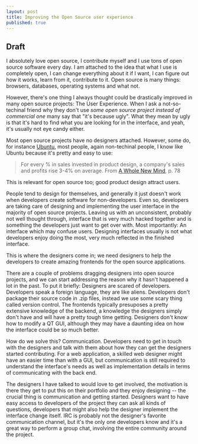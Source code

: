 ```yaml
---
layout: post
title: Improving the Open Source user experience
published: true
---
```


## Draft

I absolutely love open source, I contribute myself and I use tons of open source software every day. I am attached to the idea that what I use is completely open, I can change everything about it if I want, I can figure out how it works, learn from it, contribute to it. Open source is many things: browsers, databases, operating systems and what not.

However, there's one thing I always thought could be drastically improved in many open source projects: The User Experience. When I ask a not-so-techinal friend why they don't use *some open source project instead of commercial one* many say that "it's because ugly". What they mean by ugly is that it's hard to find what you are looking for in the interface, and yeah, it's usually not eye candy either.

Most open source projects have no designers attached. However, some do, for instance [Ubuntu][ua], most people, again non-techinal people, I know like Ubuntu because it's pretty and easy to use:

> For every % in sales invested in product design, a company's sales and profits rise 3-4% on average.
From [A Whole New Mind][awnm], p. 78

This is relevant for open source too; good product design attract users.

People tend to design for themselves, and generally it just doesn't work when developers create software for non-developers. Even so, developers are taking care of designing and implementing the user interface in the majority of open source projects. Leaving us with an unconsistent, probably not well thought through, interface that is very much hacked together and is something the developers just want to get over with. Most importantly: An interface which may confuse users. Designing interfaces usually is not what developers enjoy doing the most, very much reflected in the finished interface. 

This is where the designers come in; we need designers to help the developers to create amazing frontends for the open source applications.

There are a couple of problems dragging designers into open source projects, and we can start addressing the reason why it hasn't happened a lot in the past. To put it briefly: Designers are scared of developers. Developers speak a foreign language, they are like aliens. Developers don't package their source code in .zip files, instead we use some scary thing called version control. The frontends typically presuposes a pretty extensive knowledge of the backend, a knowledge the designers simply don't have and will have a pretty tough time getting. Designers don't know how to modify a QT GUI, although they may have a daunting idea on how the interface could be so much better.  

How do we solve this? Communication. Developers need to get in touch with the designers and talk with them about how they can get the designers started contributing. For a web application, a skilled web designer might have an easier time than with a GUI, but communication is still required to understand the interface's needs as well as implementation details in terms of communicating with the back end.

The designers I have talked to would love to get involved, the motivation is there they get to put this on their portfolio and they enjoy designing -- the crucial thing is communication and getting started. Designers want to have easy access to developers of the project they can ask all kinds of questions, developers that might also help the designer implement the interface change itself. IRC is probably not the designer's favorite communication channel, but it's the only one developers know and it's a great way to perform a group chat, involving the entire community around the project.

[ua]: https://wiki.ubuntu.com/Artwork
[awnm]: http://www.amazon.com/Whole-New-Mind-Right-Brainers-Future/dp/1594481717

